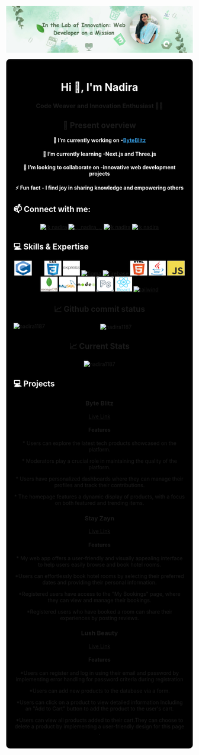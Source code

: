 ![logo](https://github.com/nadira1187/nadira1187/blob/main/linkedin%20banner.png)
<div style="background-color: black; text-align: center; padding: 20px; border-radius: 10px;">
  <h1 style="color: white;" align="center">Hi 👋, I'm Nadira</h1>
  <h3 align="center">Code Weaver and Innovation Enthusiast 🚀✨</h3>
   <h2>👀 Present overview</h2>
  <h4 style="color: white;">🔭 I’m currently working on -<a href="https://byte-blitz-client.web.app/" style="color: #3498db;">ByteBlitz</a></h4>

  <h4 style="color: white;">🌱 I’m currently learning  -<strong>Next.js and Three.js</strong></h4>

  <h4 style="color: white;">👯 I’m looking to collaborate on -<strong>innovative web development projects</strong></h4>

  <h4 style="color: white;">⚡ Fun fact  - <strong>I find joy in sharing knowledge and empowering others</strong></h4>

  <h2 style="color: white;" align="left"> 📫 Connect with me:</h2>
 
  <p align="center">
    <a href="https://linkedin.com/in/nadira-ohi1187" target="blank"><img align="center" src="https://raw.githubusercontent.com/rahuldkjain/github-profile-readme-generator/master/src/images/icons/Social/linked-in-alt.svg" alt="jk nadira" height="30" width="40" /></a>
    <a href="https://instagram.com/_._nadira_._" target="blank"><img align="center" src="https://raw.githubusercontent.com/rahuldkjain/github-profile-readme-generator/master/src/images/icons/Social/instagram.svg" alt="_._nadira_._" height="30" width="40" /></a>
    <a href="https://dribbble.com/2011nadira" target="blank"><img align="center" src="https://raw.githubusercontent.com/rahuldkjain/github-profile-readme-generator/master/src/images/icons/Social/dribbble.svg" alt="jk nadira" height="30" width="40" /></a>
    <a href="https://www.behance.net/jknadira" target="blank"><img align="center" src="https://raw.githubusercontent.com/rahuldkjain/github-profile-readme-generator/master/src/images/icons/Social/behance.svg" alt="jk nadira" height="30" width="40" /></a>
  </p>

  <h2 style="color: white;" align="left">💻 Skills & Expertise
</h2>
   </hr>
  <p align="center" > <a href="https://www.cprogramming.com/" target="_blank" rel="noreferrer"> <img src="https://raw.githubusercontent.com/devicons/devicon/master/icons/c/c-original.svg" alt="c" width="10%" height="40" style="margin-right: 30px;" /> </a> <a href="https://www.w3schools.com/css/" target="_blank" rel="noreferrer"> <img src="https://raw.githubusercontent.com/devicons/devicon/master/icons/css3/css3-original-wordmark.svg" alt="css3" width="10%" height="40"/> </a> <a href="https://expressjs.com" target="_blank" rel="noreferrer"> <img src="https://raw.githubusercontent.com/devicons/devicon/master/icons/express/express-original-wordmark.svg" alt="express" width="10%" height="40"/> </a> <a href="https://www.figma.com/" target="_blank" rel="noreferrer"> <img src="https://www.vectorlogo.zone/logos/figma/figma-icon.svg" alt="figma" width="10%" height="40"/> </a> <a href="https://firebase.google.com/" target="_blank" rel="noreferrer"> <img src="https://www.vectorlogo.zone/logos/firebase/firebase-icon.svg" alt="firebase" width="10%" height="40"/> </a> <a href="https://www.w3.org/html/" target="_blank" rel="noreferrer"> <img src="https://raw.githubusercontent.com/devicons/devicon/master/icons/html5/html5-original-wordmark.svg" alt="html5" width="10%" height="40"/> </a> <a href="https://www.java.com" target="_blank" rel="noreferrer"> <img src="https://raw.githubusercontent.com/devicons/devicon/master/icons/java/java-original.svg" alt="java" width="10%" height="40"/> </a> <a href="https://developer.mozilla.org/en-US/docs/Web/JavaScript" target="_blank" rel="noreferrer"> <img src="https://raw.githubusercontent.com/devicons/devicon/master/icons/javascript/javascript-original.svg" alt="javascript" width="10%" height="40"/> </a> <a href="https://www.mongodb.com/" target="_blank" rel="noreferrer"> <img src="https://raw.githubusercontent.com/devicons/devicon/master/icons/mongodb/mongodb-original-wordmark.svg" alt="mongodb" width="10%" height="40"/> </a> <a href="https://www.mysql.com/" target="_blank" rel="noreferrer"> <img src="https://raw.githubusercontent.com/devicons/devicon/master/icons/mysql/mysql-original-wordmark.svg" alt="mysql" width="10%" height="40"/> </a> <a href="https://nodejs.org" target="_blank" rel="noreferrer"> <img src="https://raw.githubusercontent.com/devicons/devicon/master/icons/nodejs/nodejs-original-wordmark.svg" alt="nodejs" width="10%" height="40"/> </a> <a href="https://www.photoshop.com/en" target="_blank" rel="noreferrer"> <img src="https://raw.githubusercontent.com/devicons/devicon/master/icons/photoshop/photoshop-line.svg" alt="photoshop" width="10%" height="40"/> </a> <a href="https://reactjs.org/" target="_blank" rel="noreferrer"> <img src="https://raw.githubusercontent.com/devicons/devicon/master/icons/react/react-original-wordmark.svg" alt="react" width="10%" height="40"/> </a> <a href="https://tailwindcss.com/" target="_blank" rel="noreferrer"> <img src="https://www.vectorlogo.zone/logos/tailwindcss/tailwindcss-icon.svg" alt="tailwind" width="10%" height="40"/> </a> </p>
  <h2>📈 Github commit status</h2>
<p><img align="left" src="https://github-readme-stats.vercel.app/api/top-langs?username=nadira1187&show_icons=true&locale=en&layout=compact" alt="nadira1187" /></p>

<p>&nbsp;<img align="center" src="https://github-readme-stats.vercel.app/api?username=nadira1187&show_icons=true&locale=en" alt="nadira1187" /></p>
<h2>📈 Current Stats</h2>

<p align="center"><img align="center" src="https://github-readme-streak-stats.herokuapp.com/?user=nadira1187&" alt="nadira1187" /></p>
 <h2 style="color: white;" align="left">💻 Projects
</h2>
<h3>Byte Blitz</h3>
<a href="https://byte-blitz-client.web.app/">Live Link</a>
<h4>Features</h4>
<p>* Users can explore the latest tech products showcased on the platform.</p>
<p>* Moderators play a crucial role in maintaining the quality of the platform. </p>
<p>* Users have personalized dashboards where they can manage their profiles and track their contributions.</p>
<p>* The homepage features a dynamic display of products, with a focus on both featured and trending items.</p>
<h3>Stay Zayn</h3>
<a href="https://hapless-approval.surge.sh">Live Link</a>
<h4>Features</h4>
<p>* My web app offers a user-friendly and visually appealing interface to help users easily browse and book hotel rooms. </p>
<p>*Users can effortlessly book hotel rooms by selecting their preferred dates and providing their personal information. </p>
<p>*Registered users have access to the "My Bookings" page, where they can view and manage their bookings.</p>
<p>*Registered users who have booked a room can share their experiences by posting reviews. </p>
<h3>Lush Beauty</h3>
<a href="https://lush-beauty-client.web.app">Live Link</a>
<h4>Features</h4>
<p>*Users can register and log in using their email and password by implementing error handling for password criteria during registration</p>
<p>*Users can add new products to the database via a form.</p>
<p>*Users can click on a product to view detailed information Including an "Add to Cart" button to add the product to the user's cart.</p>
<p>*Users can view all products added to their cart.They can choose to delete a product by implementing a user-friendly design for this page .</p>
